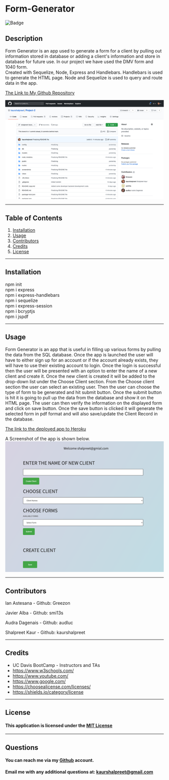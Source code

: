 # Form-Generator

![Badge](https://img.shields.io/badge/license-MIT-Red)

## Description

Form Generator is an app used to generate a form for a client by pulling out information stored in database or adding a client's information and store in database for future use. In our project we have used the DMV form and 1040 form. <br>
Created with Sequelize, Node, Express and Handlebars. Handlebars is used to generate the HTML page. Node and Sequelize is used to query and route data in the app. 
<br>

[The Link to My Github Repository](https://github.com/kaurshalpreet/Project-2)

![Repository Screenshot](./screenshots/repo.png)

---

## Table of Contents

1. [Installation](#Installation)
1. [Usage](#Usage)
1. [Contributors](#Contributors)
1. [Credits](#Credits)
1. [License](#License)

---

## Installation

npm init <br>
npm i express <br>
npm i express-handlebars <br>
npm i sequelize <br>
npm i express-session <br>
npm i bcryptjs <br>
npm i jspdf <br>

---

## Usage

 Form Generator is an app that is useful in filling up various forms by pulling the data from the SQL database.
Once the app is launched the user will have to either sign up for an account or if the account already exists, they will have to use their existing account to login. Once the login is successful then the user will be presented with an option to enter the name of a new client and create it. Once the new client is created it will be added to the drop-down list under the Choose Client section. From the Choose client section the user can select an existing user. Then the user can choose the type of form to be generated and hit submit button. Once the submit button is hit it is going to pull up the data from the database and show it on the HTML page. The user can then verify the information on the displayed form and click on save button. Once the save button is clicked it will generate the selected form in pdf format and will also save/update the Client Record in the database.<br>

 [The link to the deployed app to Heroku](https://ancient-earth-94263.herokuapp.com/)


A Screenshot of the app is shown below.
![Sample Giphy](./screenshots/screenshot.png)

---

## Contributors

Ian Astesana -
Github: Greezon

Javier Alba - 
Github: smi13s

Audra Dagenais - 
Github: audluc

Shalpreet Kaur - 
Github: kaurshalpreet

---

## Credits

- UC Davis BootCamp - Instructors and TAs
- https://www.w3schools.com/
- https://www.youtube.com/
- https://www.google.com/
- https://choosealicense.com/licenses/
- https://shields.io/category/license

---

## License

#### This application is licensed under the [MIT License](https://opensource.org/licenses/MIT)

---

## Questions

#### You can reach me via my [Github](https://github.com/kaurshalpreet) account.

#### Email me with any additional questions at: kaurshalpreet@gmail.com